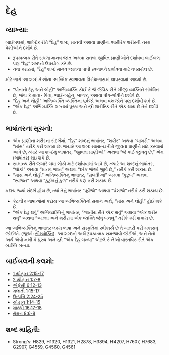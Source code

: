 # દેહ 

## વ્યાખ્યા: 

બાઈબલમાં, શાબ્દિક રીતે “દેહ” શબ્દ, માનવી અથવા પ્રાણીના શારીરિક શરીરની નરમ પેશીઓને દર્શાવે છે.

* રૂપકાત્મક રીતે સઘળા માનવ જાત અથવા સઘળા જીવિત પ્રાણીઓને દર્શાવવા બાઈબલ પણ “દેહ” શબ્દનો ઉપયોગ કરે છે.
* નવા કરારમાં, “દેહ” શબ્દ માનવ જાતના પાપી સ્વભાવને દર્શાવવા માટે વપરાયેલ છે.

મોટે ભાગે આ શબ્દ તેઓના આત્મિક સ્વભાવના વિરોધાભાસમાં વાપરવામાં આવ્યો છે.

* “પોતાનો દેહ અને લોહી” અભિવ્યક્તિ કોઈ કે જે જૈવિક રીતે બીજી વ્યક્તિને સંબંધિત છે, જેવા કે માતા- પિતા, ભાઈ-બહેન, બાળક, અથવા પૌત્ર-પૌત્રીને દર્શાવે છે.
* “દેહ અને લોહી” અભિવ્યક્તિ વ્યક્તિના પૂર્વજો અથવા વંશજોને પણ દર્શાવી શકે છે.
* “એક દેહ” અભિવ્યક્તિ લગ્નમાં પુરુષ અને સ્ત્રી શારીરિક રીતે એક થાય છે તેને દર્શાવે છે.

## ભાષાંતરના સૂચનો: 

* એક પ્રાણીના શરીરના સંદર્ભમાં, “દેહ” શબ્દનું ભાષાંતર, “શરીર” અથવા “ચામડી” અથવા “માંસ” તરીકે કરી શકાય છે. જયારે આ શબ્દ સામાન્ય રીતે જીવતા પ્રાણીને માટે કરવામાં આવે છે, ત્યારે આ શબ્દનું ભાષાંતર, “જીવતા પ્રાણીઓ” અથવા “જે કાંઈ જીવતું છે,” એમ (ભાષાંતર) થઇ શકે છે.
* સામાન્ય રીતે જયારે બધા લોકો માટે દર્શાવવામાં આવે છે, ત્યારે આ શબ્દનું ભાષાંતર, “લોકો” અથવા “માનવ જાત” અથવા “દરેક જેઓ જીવે છે,” તરીકે કરી શકાય છે.
* “માંસ અને લોહી” અભિવ્યક્તિનું ભાષાંતર, “સંબંધીઓ” અથવા “કુટુંબ” અથવા “સ્વજન” અથવા “કુટુંબનું કુળ” તરીકે પણ કરી શકાય છે.

કદાચ જ્યાં સંદર્ભ હોય છે, ત્યાં તેનું ભાષાંતર “પૂર્વજો” અથવા “વંશજો” તરીકે કરી શકાય છે.

* કેટલીક ભાષાઓમાં કદાચ આ અભિવ્યક્તિનો સમાન અર્થ, “માંસ અને લોહી” હોઈ શકે છે.
* “એક દેહ થવું” અભિવ્યક્તિનું ભાષાંતર, “જાતીય રીતે એક થવું” અથવા “એક શરીર થવું” અથવા “આત્મા અને શરીરમાં એક વ્યક્તિ જેવું બનવું,” તરીકે કરી શકાય છે.

આ અભિવ્યક્તિનું ભાષાંતર લક્ષ્ય ભાષા અને સંસ્કૃતિમાં સ્વીકાર્ય છે તે ખાતરી કરી ચકાસવું જોઈએ. (જુઓ: [સૌમ્યોક્તિ](rc://gu/ta/man/translate/figs-euphemism)). આ શબ્દનો અર્થ રૂપકાત્મક સમજાવો જોઈએ, અને તેનો અર્થ એવો નથી કે પુરુષ અને સ્ત્રી “એક દેહ બન્યા” એટલે કે તેઓ વાસ્તવિક રીતે એક વ્યક્તિ બન્યા.

## બાઈબલની કલમો: 

* [1 યોહાન 2:15-17](rc://gu/tn/help/1jn/02/15)
* [2 યોહાન 1:7-8](rc://gu/tn/help/2jn/01/07)
* [એફેસી 6:12-13](rc://gu/tn/help/eph/06/12)
* [ગલાતી 1:15-17](rc://gu/tn/help/gal/01/15)
* [ઉત્પત્તિ 2:24-25](rc://gu/tn/help/gen/02/24)
* [યોહાન 1:14-15](rc://gu/tn/help/jhn/01/14)
* [માથ્થી 16:17-18](rc://gu/tn/help/mat/16/17)
* [રોમન 8:6-8](rc://gu/tn/help/rom/08/06)

## શબ્દ માહિતી: 

* Strong's: H829, H1320, H1321, H2878, H3894, H4207, H7607, H7683, G2907, G4559, G4560, G4561
